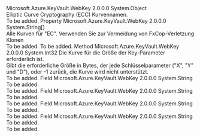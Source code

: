 <Type Name="JsonWebKeyCurveName" FullName="Microsoft.Azure.KeyVault.WebKey.JsonWebKeyCurveName">
  <TypeSignature Language="C#" Value="public static class JsonWebKeyCurveName" />
  <TypeSignature Language="ILAsm" Value=".class public auto ansi abstract sealed beforefieldinit JsonWebKeyCurveName extends System.Object" />
  <TypeSignature Language="DocId" Value="T:Microsoft.Azure.KeyVault.WebKey.JsonWebKeyCurveName" />
  <TypeSignature Language="VB.NET" Value="Public Class JsonWebKeyCurveName" />
  <TypeSignature Language="F#" Value="type JsonWebKeyCurveName = class" />
  <AssemblyInfo>
    <AssemblyName>Microsoft.Azure.KeyVault.WebKey</AssemblyName>
    <AssemblyVersion>2.0.0.0</AssemblyVersion>
  </AssemblyInfo>
  <Base>
    <BaseTypeName>System.Object</BaseTypeName>
  </Base>
  <Interfaces />
  <Docs>
    <summary>
            Elliptic Curve Cryptography (ECC) Kurvennamen.
            </summary>
    <remarks>To be added.</remarks>
  </Docs>
  <Members>
    <Member MemberName="AllCurves">
      <MemberSignature Language="C#" Value="public static string[] AllCurves { get; }" />
      <MemberSignature Language="ILAsm" Value=".property string[] AllCurves" />
      <MemberSignature Language="DocId" Value="P:Microsoft.Azure.KeyVault.WebKey.JsonWebKeyCurveName.AllCurves" />
      <MemberSignature Language="VB.NET" Value="Public Shared ReadOnly Property AllCurves As String()" />
      <MemberSignature Language="F#" Value="member this.AllCurves : string[]" Usage="Microsoft.Azure.KeyVault.WebKey.JsonWebKeyCurveName.AllCurves" />
      <MemberType>Property</MemberType>
      <AssemblyInfo>
        <AssemblyName>Microsoft.Azure.KeyVault.WebKey</AssemblyName>
        <AssemblyVersion>2.0.0.0</AssemblyVersion>
      </AssemblyInfo>
      <ReturnValue>
        <ReturnType>System.String[]</ReturnType>
      </ReturnValue>
      <Docs>
        <summary>
            Alle Kurven für "EC". Verwenden Sie zur Vermeidung von FxCop-Verletzung Klonen
            </summary>
        <value>To be added.</value>
        <remarks>To be added.</remarks>
      </Docs>
    </Member>
    <Member MemberName="GetKeyParameterSize">
      <MemberSignature Language="C#" Value="public static int GetKeyParameterSize (string curve);" />
      <MemberSignature Language="ILAsm" Value=".method public static hidebysig int32 GetKeyParameterSize(string curve) cil managed" />
      <MemberSignature Language="DocId" Value="M:Microsoft.Azure.KeyVault.WebKey.JsonWebKeyCurveName.GetKeyParameterSize(System.String)" />
      <MemberSignature Language="VB.NET" Value="Public Shared Function GetKeyParameterSize (curve As String) As Integer" />
      <MemberSignature Language="F#" Value="static member GetKeyParameterSize : string -&gt; int" Usage="Microsoft.Azure.KeyVault.WebKey.JsonWebKeyCurveName.GetKeyParameterSize curve" />
      <MemberType>Method</MemberType>
      <AssemblyInfo>
        <AssemblyName>Microsoft.Azure.KeyVault.WebKey</AssemblyName>
        <AssemblyVersion>2.0.0.0</AssemblyVersion>
      </AssemblyInfo>
      <ReturnValue>
        <ReturnType>System.Int32</ReturnType>
      </ReturnValue>
      <Parameters>
        <Parameter Name="curve" Type="System.String" />
      </Parameters>
      <Docs>
        <param name="curve">Die Kurve für die Größe der Key-Parameter erforderlich ist.</param>
        <summary>
            Gibt die erforderliche Größe in Bytes, der jede Schlüsselparameter ("X", "Y" und "D"), oder -1 zurück, die Kurve wird nicht unterstützt. 
            </summary>
        <returns />
        <remarks>To be added.</remarks>
      </Docs>
    </Member>
    <Member MemberName="P256">
      <MemberSignature Language="C#" Value="public const string P256;" />
      <MemberSignature Language="ILAsm" Value=".field public static literal string P256" />
      <MemberSignature Language="DocId" Value="F:Microsoft.Azure.KeyVault.WebKey.JsonWebKeyCurveName.P256" />
      <MemberSignature Language="VB.NET" Value="Public Const P256 As String " />
      <MemberSignature Language="F#" Value="val mutable P256 : string" Usage="Microsoft.Azure.KeyVault.WebKey.JsonWebKeyCurveName.P256" />
      <MemberType>Field</MemberType>
      <AssemblyInfo>
        <AssemblyName>Microsoft.Azure.KeyVault.WebKey</AssemblyName>
        <AssemblyVersion>2.0.0.0</AssemblyVersion>
      </AssemblyInfo>
      <ReturnValue>
        <ReturnType>System.String</ReturnType>
      </ReturnValue>
      <Docs>
        <summary>To be added.</summary>
        <remarks>To be added.</remarks>
      </Docs>
    </Member>
    <Member MemberName="P384">
      <MemberSignature Language="C#" Value="public const string P384;" />
      <MemberSignature Language="ILAsm" Value=".field public static literal string P384" />
      <MemberSignature Language="DocId" Value="F:Microsoft.Azure.KeyVault.WebKey.JsonWebKeyCurveName.P384" />
      <MemberSignature Language="VB.NET" Value="Public Const P384 As String " />
      <MemberSignature Language="F#" Value="val mutable P384 : string" Usage="Microsoft.Azure.KeyVault.WebKey.JsonWebKeyCurveName.P384" />
      <MemberType>Field</MemberType>
      <AssemblyInfo>
        <AssemblyName>Microsoft.Azure.KeyVault.WebKey</AssemblyName>
        <AssemblyVersion>2.0.0.0</AssemblyVersion>
      </AssemblyInfo>
      <ReturnValue>
        <ReturnType>System.String</ReturnType>
      </ReturnValue>
      <Docs>
        <summary>To be added.</summary>
        <remarks>To be added.</remarks>
      </Docs>
    </Member>
    <Member MemberName="P521">
      <MemberSignature Language="C#" Value="public const string P521;" />
      <MemberSignature Language="ILAsm" Value=".field public static literal string P521" />
      <MemberSignature Language="DocId" Value="F:Microsoft.Azure.KeyVault.WebKey.JsonWebKeyCurveName.P521" />
      <MemberSignature Language="VB.NET" Value="Public Const P521 As String " />
      <MemberSignature Language="F#" Value="val mutable P521 : string" Usage="Microsoft.Azure.KeyVault.WebKey.JsonWebKeyCurveName.P521" />
      <MemberType>Field</MemberType>
      <AssemblyInfo>
        <AssemblyName>Microsoft.Azure.KeyVault.WebKey</AssemblyName>
        <AssemblyVersion>2.0.0.0</AssemblyVersion>
      </AssemblyInfo>
      <ReturnValue>
        <ReturnType>System.String</ReturnType>
      </ReturnValue>
      <Docs>
        <summary>To be added.</summary>
        <remarks>To be added.</remarks>
      </Docs>
    </Member>
    <Member MemberName="SECP256K1">
      <MemberSignature Language="C#" Value="public const string SECP256K1;" />
      <MemberSignature Language="ILAsm" Value=".field public static literal string SECP256K1" />
      <MemberSignature Language="DocId" Value="F:Microsoft.Azure.KeyVault.WebKey.JsonWebKeyCurveName.SECP256K1" />
      <MemberSignature Language="VB.NET" Value="Public Const SECP256K1 As String " />
      <MemberSignature Language="F#" Value="val mutable SECP256K1 : string" Usage="Microsoft.Azure.KeyVault.WebKey.JsonWebKeyCurveName.SECP256K1" />
      <MemberType>Field</MemberType>
      <AssemblyInfo>
        <AssemblyName>Microsoft.Azure.KeyVault.WebKey</AssemblyName>
        <AssemblyVersion>2.0.0.0</AssemblyVersion>
      </AssemblyInfo>
      <ReturnValue>
        <ReturnType>System.String</ReturnType>
      </ReturnValue>
      <Docs>
        <summary>To be added.</summary>
        <remarks>To be added.</remarks>
      </Docs>
    </Member>
  </Members>
</Type>